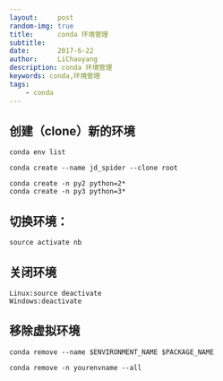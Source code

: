 ```yaml
---
layout:     post
random-img: true
title:      conda 环境管理
subtitle:   
date:       2017-6-22
author:     LiChaoyang
description: conda 环境管理
keywords: conda,环境管理
tags:
    - conda
---
```


## 创建（clone）新的环境


``` bash?linenums
conda env list

conda create --name jd_spider --clone root

conda create -n py2 python=2*
conda create -n py3 python=3*

```

##  切换环境：


``` bash?linenums
source activate nb

```


##  关闭环境

``` bash?linenums
Linux:source deactivate
Windows:deactivate
```

## 移除虚拟环境

``` bash?linenums
conda remove --name $ENVIRONMENT_NAME $PACKAGE_NAME

conda remove -n yourenvname --all
```
